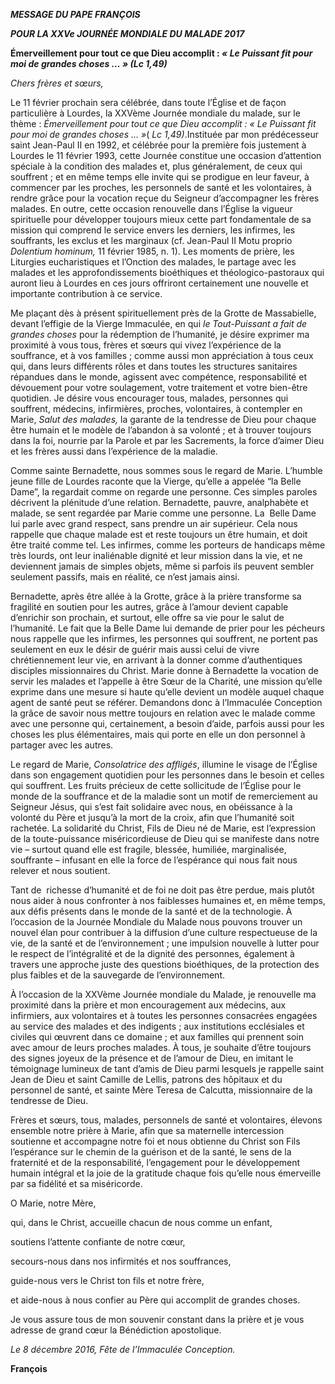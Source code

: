 ***MESSAGE DU PAPE FRANÇOIS***

***POUR LA XXVe JOURNÉE MONDIALE DU MALADE 2017***

**Émerveillement pour tout ce que Dieu accomplit : *« Le Puissant fit pour moi de grandes choses … » (Lc 1,49)***

*Chers frères et sœurs,*

Le 11 février prochain sera célébrée, dans toute l’Église et de façon particulière à Lourdes, la XXVème Journée mondiale du malade, sur le thème : *Émerveillement pour tout ce que Dieu accomplit : « Le Puissant fit pour moi de grandes choses … »*( *Lc 1,49)*.Instituée par mon prédécesseur saint Jean-Paul II en 1992, et célébrée pour la première fois justement à Lourdes le 11 février 1993, cette Journée constitue une occasion d’attention spéciale à la condition des malades et, plus généralement, de ceux qui souffrent ; et en même temps elle invite qui se prodigue en leur faveur, à commencer par les proches, les personnels de santé et les volontaires, à rendre grâce pour la vocation reçue du Seigneur d’accompagner les frères malades. En outre, cette occasion renouvelle dans l’Église la vigueur spirituelle pour développer toujours mieux cette part fondamentale de sa mission qui comprend le service envers les derniers, les infirmes, les souffrants, les exclus et les marginaux (cf. Jean-Paul II Motu proprio *Dolentium hominum,* 11 février 1985, n. 1). Les moments de prière, les Liturgies eucharistiques et l’Onction des malades, le partage avec les malades et les approfondissements bioéthiques et théologico-pastoraux qui auront lieu à Lourdes en ces jours offriront certainement une nouvelle et importante contribution à ce service.

Me plaçant dès à présent spirituellement près de la Grotte de Massabielle, devant l’effigie de la Vierge Immaculée, en qui *le Tout-Puissant a fait de grandes choses* pour la rédemption de l’humanité, je désire exprimer ma proximité à vous tous, frères et sœurs qui vivez l’expérience de la souffrance, et à vos familles ; comme aussi mon appréciation à tous ceux qui, dans leurs différents rôles et dans toutes les structures sanitaires répandues dans le monde, agissent avec compétence, responsabilité et dévouement pour votre soulagement, votre traitement et votre bien-être quotidien. Je désire vous encourager tous, malades, personnes qui souffrent, médecins, infirmières, proches, volontaires, à contempler en Marie, *Salut des malades,* la garante de la tendresse de Dieu pour chaque être humain et le modèle de l’abandon à sa volonté ; et à trouver toujours dans la foi, nourrie par la Parole et par les Sacrements, la force d’aimer Dieu et les frères aussi dans l’expérience de la maladie.

Comme sainte Bernadette, nous sommes sous le regard de Marie. L’humble jeune fille de Lourdes raconte que la Vierge, qu’elle a appelée “la Belle Dame”, la regardait comme on regarde une personne. Ces simples paroles décrivent la plénitude d’une relation. Bernadette, pauvre, analphabète et malade, se sent regardée par Marie comme une personne. La  Belle Dame lui parle avec grand respect, sans prendre un air supérieur. Cela nous rappelle que chaque malade est et reste toujours un être humain, et doit être traité comme tel. Les infirmes, comme les porteurs de handicaps même très lourds, ont leur inaliénable dignité et leur mission dans la vie, et ne deviennent jamais de simples objets, même si parfois ils peuvent sembler seulement passifs, mais en réalité, ce n’est jamais ainsi.

Bernadette, après être allée à la Grotte, grâce à la prière transforme sa fragilité en soutien pour les autres, grâce à l’amour devient capable d’enrichir son prochain, et surtout, elle offre sa vie pour le salut de l’humanité. Le fait que la Belle Dame lui demande de prier pour les pécheurs nous rappelle que les infirmes, les personnes qui souffrent, ne portent pas seulement en eux le désir de guérir mais aussi celui de vivre chrétiennement leur vie, en arrivant à la donner comme d’authentiques disciples missionnaires du Christ. Marie donne à Bernadette la vocation de servir les malades et l’appelle à être Sœur de la Charité, une mission qu’elle exprime dans une mesure si haute qu’elle devient un modèle auquel chaque agent de santé peut se référer. Demandons donc à l’Immaculée Conception la grâce de savoir nous mettre toujours en relation avec le malade comme avec une personne qui, certainement, a besoin d’aide, parfois aussi pour les choses les plus élémentaires, mais qui porte en elle un don personnel à partager avec les autres.

Le regard de Marie, *Consolatrice des affligés*, illumine le visage de l’Église dans son engagement quotidien pour les personnes dans le besoin et celles qui souffrent. Les fruits précieux de cette sollicitude de l’Église pour le monde de la souffrance et de la maladie sont un motif de remerciement au Seigneur Jésus, qui s’est fait solidaire avec nous, en obéissance à la volonté du Père et jusqu’à la mort de la croix, afin que l’humanité soit rachetée. La solidarité du Christ, Fils de Dieu né de Marie, est l’expression de la toute-puissance miséricordieuse de Dieu qui se manifeste dans notre vie – surtout quand elle est fragile, blessée, humiliée, marginalisée, souffrante – infusant en elle la force de l’espérance qui nous fait nous relever et nous soutient.

Tant de  richesse d’humanité et de foi ne doit pas être perdue, mais plutôt nous aider à nous confronter à nos faiblesses humaines et, en même temps, aux défis présents dans le monde de la santé et de la technologie. À l’occasion de la Journée Mondiale du Malade nous pouvons trouver un nouvel élan pour contribuer à la diffusion d’une culture respectueuse de la vie, de la santé et de l’environnement ; une impulsion nouvelle à lutter pour le respect de l’intégralité et de la dignité des personnes, également à travers une approche juste des questions bioéthiques, de la protection des plus faibles et de la sauvegarde de l’environnement.

À l’occasion de la XXVème Journée mondiale du Malade, je renouvelle ma proximité dans la prière et mon encouragement aux médecins, aux infirmiers, aux volontaires et à toutes les personnes consacrées engagées au service des malades et des indigents ; aux institutions ecclésiales et civiles qui œuvrent dans ce domaine ; et aux familles qui prennent soin avec amour de leurs proches malades. À tous, je souhaite d’être toujours des signes joyeux de la présence et de l’amour de Dieu, en imitant le témoignage lumineux de tant d’amis de Dieu parmi lesquels je rappelle saint Jean de Dieu et saint Camille de Lellis, patrons des hôpitaux et du personnel de santé, et sainte Mère Teresa de Calcutta, missionnaire de la tendresse de Dieu.

Frères et sœurs, tous, malades, personnels de santé et volontaires, élevons ensemble notre prière à Marie, afin que sa maternelle intercession soutienne et accompagne notre foi et nous obtienne du Christ son Fils l’espérance sur le chemin de la guérison et de la santé, le sens de la fraternité et de la responsabilité, l’engagement pour le développement humain intégral et la joie de la gratitude chaque fois qu’elle nous émerveille par sa fidélité et sa miséricorde.

O Marie, notre Mère,

qui, dans le Christ, accueille chacun de nous comme un enfant,

soutiens l’attente confiante de notre cœur,

secours-nous dans nos infirmités et nos souffrances,

guide-nous vers le Christ ton fils et notre frère,

et aide-nous à nous confier au Père qui accomplit de grandes choses.

Je vous assure tous de mon souvenir constant dans la prière et je vous adresse de grand cœur la Bénédiction apostolique.

*Le 8 décembre 2016, Fête de l’Immaculée Conception.*

**François**